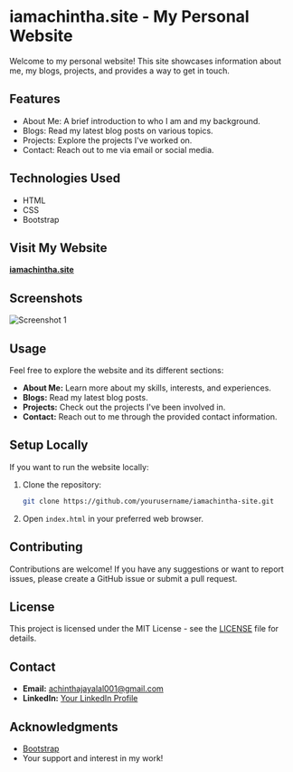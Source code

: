 # iamachintha.site - My Personal Website

Welcome to my personal website! This site showcases information about me, my blogs, projects, and provides a way to get in touch.

## Features

- About Me: A brief introduction to who I am and my background.
- Blogs: Read my latest blog posts on various topics.
- Projects: Explore the projects I've worked on.
- Contact: Reach out to me via email or social media.

## Technologies Used

- HTML
- CSS
- Bootstrap

## Visit My Website

[**iamachintha.site**](https://iamachintha.site)

## Screenshots

![Screenshot 1](screenshots/screenshot1.png)
<!-- Add more screenshots as needed -->

## Usage

Feel free to explore the website and its different sections:

- **About Me:** Learn more about my skills, interests, and experiences.
- **Blogs:** Read my latest blog posts.
- **Projects:** Check out the projects I've been involved in.
- **Contact:** Reach out to me through the provided contact information.

## Setup Locally

If you want to run the website locally:

1. Clone the repository:

    ```bash
    git clone https://github.com/yourusername/iamachintha-site.git
    ```

2. Open `index.html` in your preferred web browser.

## Contributing

Contributions are welcome! If you have any suggestions or want to report issues, please create a GitHub issue or submit a pull request.

## License

This project is licensed under the MIT License - see the [LICENSE](LICENSE) file for details.

## Contact

- **Email:** achinthajayalal001@gmail.com
- **LinkedIn:** [Your LinkedIn Profile](https://www.linkedin.com/in/achintha-prasanna-b9a463268/)

## Acknowledgments

- [Bootstrap](https://getbootstrap.com/)
- Your support and interest in my work!

